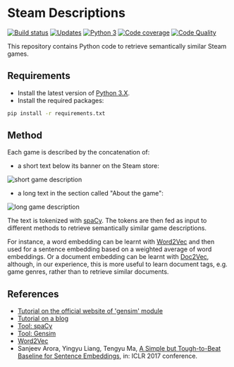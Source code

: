# Steam Descriptions

[![Build status][build-image]][build]
[![Updates][dependency-image]][pyup]
[![Python 3][python3-image]][pyup]
[![Code coverage][codecov-image]][codecov]
[![Code Quality][codacy-image]][codacy]

This repository contains Python code to retrieve semantically similar Steam games.

## Requirements

-   Install the latest version of [Python 3.X](https://www.python.org/downloads/).
-   Install the required packages:

```bash
pip install -r requirements.txt
```

## Method

Each game is described by the concatenation of:
 
-   a short text below its banner on the Steam store:

![short game description](https://i.imgur.com/qSiN3Hh.png)

-   a long text in the section called "About the game":

![long game description](https://i.imgur.com/zpLKiqh.png)

The text is tokenized with [spaCy](https://spacy.io/).
The tokens are then fed as input to different methods to retrieve semantically similar game descriptions.

For instance, a word embedding can be learnt with [Word2Vec](https://en.wikipedia.org/wiki/Word2vec) and then used for a
sentence embedding based on a weighted average of word embeddings.
Or a document embedding can be learnt with [Doc2Vec](https://radimrehurek.com/gensim/models/doc2vec.html), although, in
our experience, this is more useful to learn document tags, e.g. game genres, rather than to retrieve similar documents.

## References

-   [Tutorial on the official website of 'gensim' module](https://radimrehurek.com/gensim/models/word2vec.html)
-   [Tutorial on a blog](http://kavita-ganesan.com/gensim-word2vec-tutorial-starter-code/)
-   [Tool: spaCy](https://spacy.io/)
-   [Tool: Gensim](https://radimrehurek.com/gensim/)
-   [Word2Vec](https://en.wikipedia.org/wiki/Word2vec)
-   Sanjeev Arora, Yingyu Liang, Tengyu Ma, [A Simple but Tough-to-Beat Baseline for Sentence Embeddings](https://openreview.net/forum?id=SyK00v5xx), in: ICLR 2017 conference.

<!-- Definitions -->

[build]: <https://travis-ci.org/woctezuma/steam-descriptions>
[build-image]: <https://travis-ci.org/woctezuma/steam-descriptions.svg?branch=master>

[pyup]: <https://pyup.io/repos/github/woctezuma/steam-descriptions/>
[dependency-image]: <https://pyup.io/repos/github/woctezuma/steam-descriptions/shield.svg>
[python3-image]: <https://pyup.io/repos/github/woctezuma/steam-descriptions/python-3-shield.svg>

[codecov]: <https://codecov.io/gh/woctezuma/steam-descriptions>
[codecov-image]: <https://codecov.io/gh/woctezuma/steam-descriptions/branch/master/graph/badge.svg>

[codacy]: <https://www.codacy.com/app/woctezuma/steam-descriptions>
[codacy-image]: <https://api.codacy.com/project/badge/Grade/710292a19eff45e08a53e8b0028e02d4>
